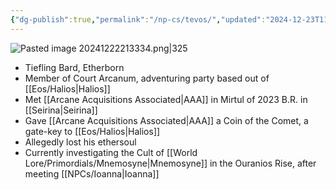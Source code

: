 ```yaml
---
{"dg-publish":true,"permalink":"/np-cs/tevos/","updated":"2024-12-23T11:02:34.972-06:00"}
---
```


![Pasted image 20241222213334.png|325](/img/user/Images/Pasted%20image%2020241222213334.png)
- Tiefling Bard, Etherborn
- Member of Court Arcanum, adventuring party based out of [[Eos/Halios\|Halios]]
- Met [[Arcane Acquisitions Associated\|AAA]] in Mirtul of 2023 B.R. in [[Seirina\|Seirina]]
- Gave [[Arcane Acquisitions Associated\|AAA]] a Coin of the Comet, a gate-key to [[Eos/Halios\|Halios]]
- Allegedly lost his ethersoul
- Currently investigating the Cult of [[World Lore/Primordials/Mnemosyne\|Mnemosyne]] in the Ouranios Rise, after meeting [[NPCs/Ioanna\|Ioanna]]